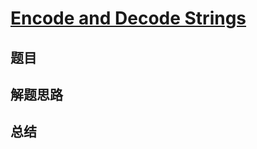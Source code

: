 # [Encode and Decode Strings](https://leetcode.com/problems/encode-and-decode-strings/)
## 题目


## 解题思路


## 总结


